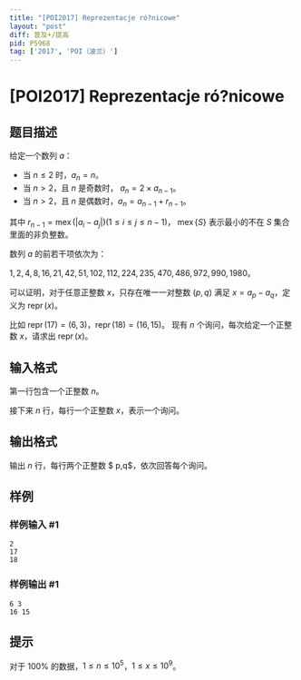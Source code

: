 ```yaml
---
title: "[POI2017] Reprezentacje ró?nicowe"
layout: "post"
diff: 普及+/提高
pid: P5968
tag: ['2017', 'POI（波兰）']
---
```

# [POI2017] Reprezentacje ró?nicowe
## 题目描述

给定一个数列 $a$：
- 当 $n\le 2$ 时，$a_n=n$。
- 当 $n>2$，且 $n$ 是奇数时， $a_n=2\times a_{n-1}$。
- 当 $n>2$，且 $n$ 是偶数时，$a_n=a_{n-1}+r_{n-1}$。

其中 $r_{n-1}= \operatorname{mex}(|a_i-a_j|)(1\le i\le j\le n-1)$， $\operatorname{mex} \left\{ S\right\}$ 表示最小的不在 $S$ 集合里面的非负整数。

数列 $a$ 的前若干项依次为：

$1,2,4,8,16,21,42,51,102,112,224,235,470,486,972,990,1980$。

可以证明，对于任意正整数 $x$，只存在唯一一对整数 $(p,q)$ 满足 $x=a_p-a_q$，定义为 $\operatorname{repr}(x)$。

比如 $\operatorname{repr}(17)=(6,3)$，$\operatorname{repr}(18)=(16,15)$。
现有 $n$ 个询问，每次给定一个正整数 $x$，请求出 $\operatorname{repr}(x)$。
## 输入格式

第一行包含一个正整数 $n$。

接下来 $n$ 行，每行一个正整数 $x$，表示一个询问。
## 输出格式

输出 $n$ 行，每行两个正整数 $ p,q$，依次回答每个询问。
## 样例

### 样例输入 #1
```
2
17
18
```
### 样例输出 #1
```
6 3
16 15
```
## 提示

对于 $100\%$ 的数据，$1\le n\le 10^5$，$1\le x\le 10^9$。
